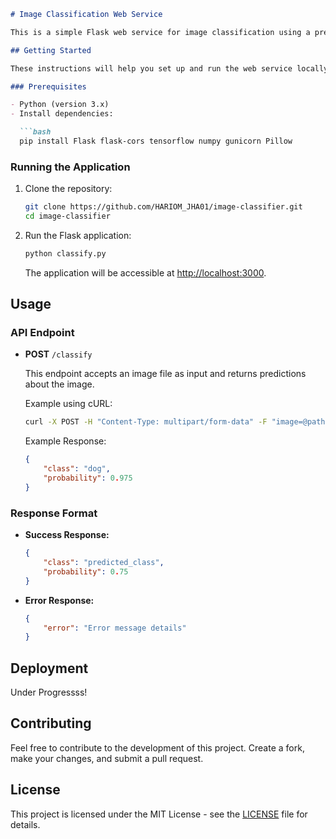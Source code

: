 ```markdown
# Image Classification Web Service

This is a simple Flask web service for image classification using a pre-trained ResNet50 model. The service accepts images via a POST request and returns predictions about the contents of the image.

## Getting Started

These instructions will help you set up and run the web service locally for development and testing purposes.

### Prerequisites

- Python (version 3.x)
- Install dependencies:

  ```bash
  pip install Flask flask-cors tensorflow numpy gunicorn Pillow
  ```

### Running the Application

1. Clone the repository:

   ```bash
   git clone https://github.com/HARIOM_JHA01/image-classifier.git
   cd image-classifier
   ```

2. Run the Flask application:

   ```bash
   python classify.py
   ```

   The application will be accessible at [http://localhost:3000](http://localhost:3000).

## Usage

### API Endpoint

- **POST** `/classify`

  This endpoint accepts an image file as input and returns predictions about the image.

  Example using cURL:

  ```bash
  curl -X POST -H "Content-Type: multipart/form-data" -F "image=@path/to/your/image.jpg" http://localhost:3000/classify
  ```

  Example Response:

  ```json
  {
      "class": "dog",
      "probability": 0.975
  }
  ```

### Response Format

- **Success Response:**

  ```json
  {
      "class": "predicted_class",
      "probability": 0.75
  }
  ```

- **Error Response:**

  ```json
  {
      "error": "Error message details"
  }
  ```

## Deployment

Under Progressss!

## Contributing

Feel free to contribute to the development of this project. Create a fork, make your changes, and submit a pull request.

## License

This project is licensed under the MIT License - see the [LICENSE](LICENSE) file for details.
```
